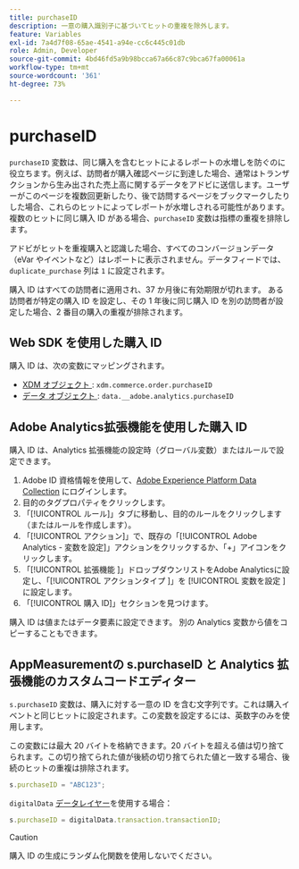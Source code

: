 ```yaml
---
title: purchaseID
description: 一意の購入識別子に基づいてヒットの重複を除外します。
feature: Variables
exl-id: 7a4d7f08-65ae-4541-a94e-cc6c445c01db
role: Admin, Developer
source-git-commit: 4bd46fd5a9b98bcca67a66c87c9bca67fa00061a
workflow-type: tm+mt
source-wordcount: '361'
ht-degree: 73%

---
```


# purchaseID

`purchaseID` 変数は、同じ購入を含むヒットによるレポートの水増しを防ぐのに役立ちます。例えば、訪問者が購入確認ページに到達した場合、通常はトランザクションから生み出された売上高に関するデータをアドビに送信します。ユーザーがこのページを複数回更新したり、後で訪問するページをブックマークしたりした場合、これらのヒットによってレポートが水増しされる可能性があります。複数のヒットに同じ購入 ID がある場合、`purchaseID` 変数は指標の重複を排除します。

アドビがヒットを重複購入と認識した場合、すべてのコンバージョンデータ（eVar やイベントなど）はレポートに表示されません。データフィードでは、`duplicate_purchase` 列は `1` に設定されます。

購入 ID はすべての訪問者に適用され、37 か月後に有効期限が切れます。 ある訪問者が特定の購入 ID を設定し、その 1 年後に同じ購入 ID を別の訪問者が設定した場合、2 番目の購入の重複が排除されます。

## Web SDK を使用した購入 ID

購入 ID は、次の変数にマッピングされます。

* [XDM オブジェクト ](/help/implement/aep-edge/xdm-var-mapping.md): `xdm.commerce.order.purchaseID`
* [ データ オブジェクト ](/help/implement/aep-edge/data-var-mapping.md): `data.__adobe.analytics.purchaseID`

## Adobe Analytics拡張機能を使用した購入 ID

購入 ID は、Analytics 拡張機能の設定時（グローバル変数）またはルールで設定できます。

1. Adobe ID 資格情報を使用して、[Adobe Experience Platform Data Collection](https://experience.adobe.com/data-collection) にログインします。
2. 目的のタグプロパティをクリックします。
3. 「[!UICONTROL ルール]」タブに移動し、目的のルールをクリックします（またはルールを作成します）。
4. 「[!UICONTROL アクション]」で、既存の「[!UICONTROL Adobe Analytics - 変数を設定]」アクションをクリックするか、「+」アイコンをクリックします。
5. 「[!UICONTROL  拡張機能 ]」ドロップダウンリストをAdobe Analyticsに設定し、「[!UICONTROL  アクションタイプ ]」を [!UICONTROL  変数を設定 ] に設定します。
6. 「[!UICONTROL  購入 ID]」セクションを見つけます。

購入 ID は値またはデータ要素に設定できます。 別の Analytics 変数から値をコピーすることもできます。

## AppMeasurementの s.purchaseID と Analytics 拡張機能のカスタムコードエディター

`s.purchaseID` 変数は、購入に対する一意の ID を含む文字列です。これは購入イベントと同じヒットに設定されます。この変数を設定するには、英数字のみを使用します。

この変数には最大 20 バイトを格納できます。20 バイトを超える値は切り捨てられます。この切り捨てられた値が後続の切り捨てられた値と一致する場合、後続のヒットの重複は排除されます。

```js
s.purchaseID = "ABC123";
```

`digitalData` [データレイヤー](../../prepare/data-layer.md)を使用する場合：

```js
s.purchaseID = digitalData.transaction.transactionID;
```

>[!CAUTION]
>
> 購入 ID の生成にランダム化関数を使用しないでください。
